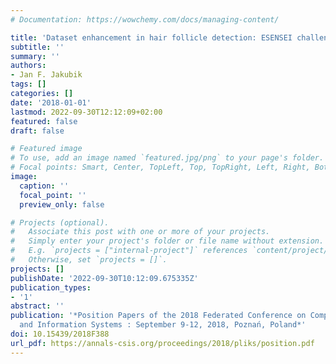 ```yaml
---
# Documentation: https://wowchemy.com/docs/managing-content/

title: 'Dataset enhancement in hair follicle detection: ESENSEI challenge'
subtitle: ''
summary: ''
authors:
- Jan F. Jakubik
tags: []
categories: []
date: '2018-01-01'
lastmod: 2022-09-30T12:12:09+02:00
featured: false
draft: false

# Featured image
# To use, add an image named `featured.jpg/png` to your page's folder.
# Focal points: Smart, Center, TopLeft, Top, TopRight, Left, Right, BottomLeft, Bottom, BottomRight.
image:
  caption: ''
  focal_point: ''
  preview_only: false

# Projects (optional).
#   Associate this post with one or more of your projects.
#   Simply enter your project's folder or file name without extension.
#   E.g. `projects = ["internal-project"]` references `content/project/deep-learning/index.md`.
#   Otherwise, set `projects = []`.
projects: []
publishDate: '2022-09-30T10:12:09.675335Z'
publication_types:
- '1'
abstract: ''
publication: '*Position Papers of the 2018 Federated Conference on Computer Science
  and Information Systems : September 9-12, 2018, Poznań, Poland*'
doi: 10.15439/2018F388
url_pdf: https://annals-csis.org/proceedings/2018/pliks/position.pdf
---
```

